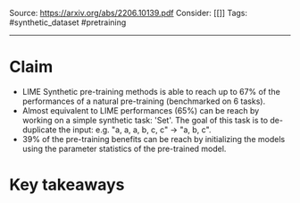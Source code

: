 Source: https://arxiv.org/abs/2206.10139.pdf
Consider: [[]]
Tags: #synthetic_dataset #pretraining
______________

# Claim
- LIME Synthetic pre-training methods is able to reach up to 67% of the performances of a natural pre-training (benchmarked on 6 tasks).
- Almost equivalent to LIME performances (65%) can be reach by working on a simple synthetic task: 'Set'. The goal of this task is to de-duplicate the input: e.g. "a, a, a, b, c, c"  -> "a, b, c". 
- 39% of the pre-training benefits can be reach by initializing the models using the parameter statistics of the pre-trained model.

# Key takeaways
